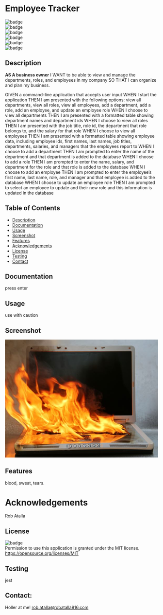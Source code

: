 # Employee Tracker

  ![badge](https://img.shields.io/github/languages/top/ratalla816/employee-tracker)
  <br> 
  ![badge](https://img.shields.io/github/languages/count/ratalla816/employee-tracker)
  <br>
  ![badge](https://img.shields.io/github/issues/ratalla816/employee-tracker)
  <br>
  ![badge](https://img.shields.io/github/issues-closed/ratalla816/employee-tracker)
  <br>
  ![badge](https://img.shields.io/github/last-commit/ratalla816/employee-tracker)
  <br>
  ![badge](https://img.shields.io/badge/license-MIT-important)
  
  ## Description
  
   **AS A business owner**
   I WANT to be able to view and manage the departments, roles, and employees in my company
   SO THAT I can organize and plan my business.

   GIVEN a command-line application that accepts user input
   WHEN I start the application
   THEN I am presented with the following options: view all departments, view all roles, view all employees, add a department, add a role, add an employee, and update an employee role
   WHEN I choose to view all departments
   THEN I am presented with a formatted table showing department names and department ids
   WHEN I choose to view all roles
   THEN I am presented with the job title, role id, the department that role belongs to, and the salary for that role
   WHEN I choose to view all employees
   THEN I am presented with a formatted table showing employee data, including employee ids, first names, last names, job titles, departments, salaries, and managers that the employees report to
   WHEN I choose to add a department
   THEN I am prompted to enter the name of the department and that department is added to the database
   WHEN I choose to add a role
   THEN I am prompted to enter the name, salary, and department for the role and that role is added to the database
   WHEN I choose to add an employee
   THEN I am prompted to enter the employee’s first name, last name, role, and manager and that employee is added to the database
   WHEN I choose to update an employee role
   THEN I am prompted to select an employee to update and their new role and this information is updated in the database


 
  ## Table of Contents
  - [Description](#description)
  - [Documentation](#documentation)
  - [Usage](#usage)
  - [Screenshot](#screenshot)
  - [Features](#features)
  - [Acknowledgements](#acknowledgements)
  - [License](#license)
  - [Testing](#testing)
  - [Contact](#contact)

  ## Documentation
  press enter
 
  ## Usage
  use with caution

  ## Screenshot
  ![Screenshot](github/images/screenshot.png)

  ## Features
  blood, sweat, tears.
  
  # Acknowledgements
  Rob Atalla
    
  ## License
  ![badge](https://img.shields.io/badge/license-MIT-important)
  <br>
  Permission to use this application is granted under the MIT license. <https://opensource.org/licenses/MIT>


  ## Testing
  jest

  ## Contact:
  Holler at me! <a href="mailto:rob.atalla@robatalla816.com">rob.atalla@robatalla816.com</a>